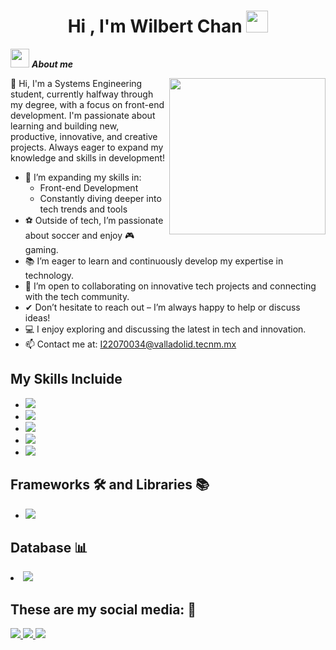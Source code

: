<h1 align="center"><b>Hi , I'm Wilbert Chan </b><img src="https://media.giphy.com/media/hvRJCLFzcasrR4ia7z/giphy.gif" width="35"></h1>

<img src="https://github.com/7oSkaaa/7oSkaaa/blob/main/Images/about_me.gif?raw=true" width="30px">&nbsp;***About me***

<picture> <img align="right" src="https://media.giphy.com/media/SWoSkN6DxTszqIKEqv/giphy.gif" width = 250px></picture>

<p>👋 Hi, I'm a Systems Engineering student, currently halfway through my degree, with a focus on front-end development. I'm passionate about learning and building new, productive, innovative, and creative projects. Always eager to expand my knowledge and skills in development!</p>


<div>
  <ul>
  <li>🌿 I’m expanding my skills in:
    <ul>
      <li>Front-end Development</li>
      <li>Constantly diving deeper into tech trends and tools</li>
    </ul>
  </li>
  <li>⚽️ Outside of tech, I’m passionate about soccer and enjoy 🎮 gaming.</li>
  <li>📚 I’m eager to learn and continuously develop my expertise in technology.</li>
  <li>🤗 I’m open to collaborating on innovative tech projects and connecting with the tech community.</li>
  <li>✔ Don’t hesitate to reach out – I’m always happy to help or discuss ideas!</li>
  <li>💻 I enjoy exploring and discussing the latest in tech and innovation.</li>
  <li>📫 Contact me at: <a href="mailto:I22070034@valladolid.tecnm.mx">I22070034@valladolid.tecnm.mx</a></li>
</ul>
</div>

<div>
  <h2>My Skills Incluide</h2>
  <ul>
    <li>  <img src="https://img.shields.io/badge/JavaScript-F7DF1E?style=for-the-badge&logo=javascript&logoColor=black">
</li>
    <li>
        <img src="https://img.shields.io/badge/CSS3-1572B6?style=for-the-badge&logo=css3&logoColor=white">
    </li>
    <li>
        <img src="https://img.shields.io/badge/HTML5-E34F26?style=for-the-badge&logo=html5&logoColor=white">
    </li>
    <li>  <img src="https://img.shields.io/badge/python-3670A0?style=for-the-badge&logo=python&logoColor=ffdd54">
    </li>
    <li>
        <img src="https://img.shields.io/badge/Java-ED8B00?style=for-the-badge&logo=java&logoColor=white">
    </li>
  </ul>
</div>
<div>
  <h2>Frameworks 🛠️ and Libraries 📚</h2>
  <ul>
    <li>
      <img src="https://img.shields.io/badge/bootstrap-%238511FA.svg?style=for-the-badge&logo=bootstrap&logoColor=white">
    </li>
  </ul>
</div>

<div>
  <lu>
    <h2>Database 📊</h2>
    <li>
      <img src="https://img.shields.io/badge/mysql-4479A1.svg?style=for-the-badge&logo=mysql&logoColor=white">
    </li>
  </lu>
</div>

<div>
  <h2>These are my social media: 📱</h2>
  <span>
    <a href= "https://www.linkedin.com/in/wilbert-oliver-chan-uc-028229314/ ">
    <img src="https://img.shields.io/badge/linkedin-%230077B5.svg?style=for-the-badge&logo=linkedin&logoColor=white">
</a>

  <a href= "l22070034@valladolid.tecnm.mx ">
    <img src="https://img.shields.io/badge/Gmail-D14836?style=for-the-badge&logo=gmail&logoColor=white">
</a>

 <a href= "https://www.facebook.com/wilbert.chan.33821">
    <img src="https://img.shields.io/badge/Facebook-%231877F2.svg?style=for-the-badge&logo=Facebook&logoColor=white">
</a>


  </span>
</div>


